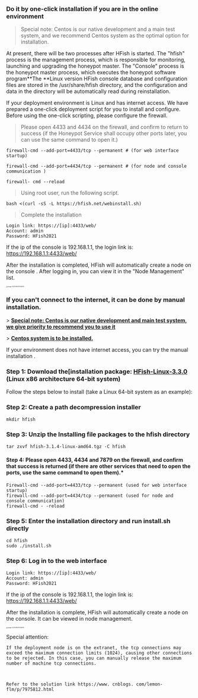 ### Do it by one-click installation if you are in the online environment 

> Special note: Centos is our native development and a main test system, and we recommend Centos system as the optimal option for installation. 

At present, there will be two processes after HFish is started. The "hfish" process is the management process, which is responsible for monitoring, launching and upgrading the honeypot master. The "Console" process is the honeypot master process, which executes the honeypot software program**The **Linux version HFish console database and configuration files are stored in the /usr/share/hfish directory, and the configuration and data in the directory will be automatically read during reinstallation.

If your deployment environment is Linux and has internet access. We have prepared a one-click deployment script for you to install and configure. Before using the one-click scripting, please configure the firewall. 

 

> Please open 4433 and 4434 on the firewall, and confirm to return to success (if the Honeypot Service shall occupy other ports later, you can use the same command to open it.) 

```shell
firewall-cmd --add-port=4433/tcp --permanent # (for web interface startup) 

firewall-cmd --add-port=4434/tcp --permanent # (for node and console communication ) 

firewall- cmd --reload 
```



> Using root user, run the following script.

```shell
bash <(curl -sS -L https://hfish.net/webinstall.sh)
```

> Complete the installation  

```
Login link: https://[ip]:4433/web/ 
Account: admin 
Password: HFish2021 
```

If the ip of the console is 192.168.1.1, the login link is: https://192.168.1.1:4433/web/ 

After the installation is completed, HFish will automatically create a node on the console . After logging in, you can view it in the "Node Management" list. 

 

<img src="https://hfish.net/images/image-20210914113134975.png" alt="image-20210914113134975" style="zoom: 25%;" />


### If you can't connect to the internet, it can be done by manual installation. 

 

\> **<u>Special note: Centos is our native development and main test system, we give priority to recommend you to use it </u>** 

\> **<u>Centos system is to be installed. </u>** 

If your environment does not have internet access, you can try the manual installation . 



### Step 1: Download the[installation package: [HFish-Linux-3.3.0](https://hfish.cn-bj.ufileos.com/hfish-3.1.4-linux-amd64.tgz) (Linux x86 architecture 64-bit system) 

Follow the steps below to install (take a Linux 64-bit system as an example): 

### Step 2: Create a path decompression installer 

```
mkdir hfish
```

 

### Step 3: Unzip the Installing file packages to the hfish directory 

 

```
tar zxvf hfish-3.1.4-linux-amd64.tgz -C hfish

```

#### **Step 4: Please open 4433, 4434 and 7879 on the firewall, and confirm that success is returned (if there are other services that need to open the ports, use the same command to open them).\***

 

```shell
Firewall-cmd --add-port=4433/tcp --permanent (used for web interface startup) 
firewall-cmd --add-port=4434/tcp --permanent (used for node and console communication) 
firewall-cmd - -reload 
```

 

### Step 5: Enter the installation directory and run install.sh directly 

```
cd hfish
sudo ./install.sh
```

 

### Step 6: Log in to the web interface 

```
Login link: https://[ip]:4433/web/ 
Account: admin 
Password: HFish2021
```



If the ip of the console is 192.168.1.1, the login link is: https://192.168.1.1:4433/web/ 

 

After the installation is complete, HFish will automatically create a node on the console. It can be viewed in node management. 

 

<img src="https://hfish.net/images/image-20210914113134975.png" alt="image-20210914113134975" style="zoom: 25%;" />

 

 

  

Special attention:

```
If the deployment node is on the extranet, the tcp connections may exceed the maximum connection limits (1024), causing other connections to be rejected. In this case, you can manually release the maximum number of machine tcp connections. 

 

Refer to the solution link https://www. cnblogs. com/lemon-flm/p/7975812.html
```

